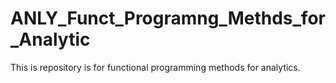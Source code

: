 # ANLY_Funct_Programng_Methds_for_Analytic
This is repository is for functional programming methods for analytics.
